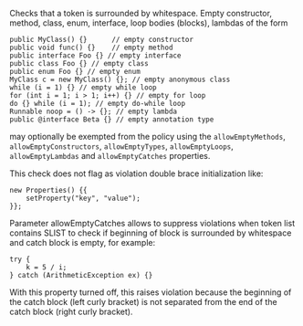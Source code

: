 Checks that a token is surrounded by whitespace. Empty constructor, method, class, enum, interface, loop bodies (blocks), lambdas of the form

    public MyClass() {}      // empty constructor
    public void func() {}    // empty method
    public interface Foo {} // empty interface
    public class Foo {} // empty class
    public enum Foo {} // empty enum
    MyClass c = new MyClass() {}; // empty anonymous class
    while (i = 1) {} // empty while loop
    for (int i = 1; i > 1; i++) {} // empty for loop
    do {} while (i = 1); // empty do-while loop
    Runnable noop = () -> {}; // empty lambda
    public @interface Beta {} // empty annotation type

may optionally be exempted from the policy using the `allowEmptyMethods`, `allowEmptyConstructors`, `allowEmptyTypes`, `allowEmptyLoops`, `allowEmptyLambdas` and `allowEmptyCatches` properties.

This check does not flag as violation double brace initialization like:

    new Properties() {{
        setProperty("key", "value");
    }};

Parameter allowEmptyCatches allows to suppress violations when token list contains SLIST to check if beginning of block is surrounded by whitespace and catch block is empty, for example:

    try {
        k = 5 / i;
    } catch (ArithmeticException ex) {}

With this property turned off, this raises violation because the beginning of the catch block (left curly bracket) is not separated from the end of the catch block (right curly bracket).